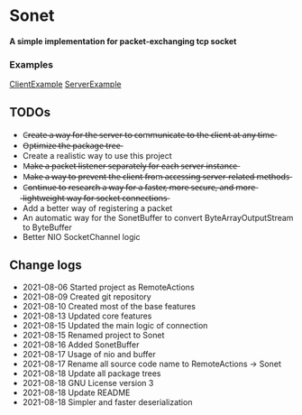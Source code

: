 # Sonet
#### A simple implementation for packet-exchanging tcp socket

### Examples
[ClientExample]("https://github.com/dolphin2410/sonet/tree/master/core/src/main/java/io/github/teamcheeze/sonet/sample/ClientApplication.java")
[ServerExample]("https://github.com/dolphin2410/sonet/tree/master/core/src/main/java/io/github/teamcheeze/sonet/sample/ServerApplication.java")

## TODOs
- C̶r̶e̶a̶t̶e̶ ̶a̶ ̶w̶a̶y̶ ̶f̶o̶r̶ ̶t̶h̶e̶ ̶s̶e̶r̶v̶e̶r̶ ̶t̶o̶ ̶c̶o̶m̶m̶u̶n̶i̶c̶a̶t̶e̶ ̶t̶o̶ ̶t̶h̶e̶ ̶c̶l̶i̶e̶n̶t̶ ̶a̶t̶ ̶a̶n̶y̶ ̶t̶i̶m̶e̶
- O̶p̶t̶i̶m̶i̶z̶e̶ ̶t̶h̶e̶ ̶p̶a̶c̶k̶a̶g̶e̶ ̶t̶r̶e̶e̶
- Create a realistic way to use this project
- M̶a̶k̶e̶ ̶a̶ ̶p̶a̶c̶k̶e̶t̶ ̶l̶i̶s̶t̶e̶n̶e̶r̶ ̶s̶e̶p̶a̶r̶a̶t̶e̶l̶y̶ ̶f̶o̶r̶ ̶e̶a̶c̶h̶ ̶s̶e̶r̶v̶e̶r̶ ̶i̶n̶s̶t̶a̶n̶c̶e̶
- M̶a̶k̶e̶ ̶a̶ ̶w̶a̶y̶ ̶t̶o̶ ̶p̶r̶e̶v̶e̶n̶t̶ ̶t̶h̶e̶ ̶c̶l̶i̶e̶n̶t̶ ̶f̶r̶o̶m̶ ̶a̶c̶c̶e̶s̶s̶i̶n̶g̶ ̶s̶e̶r̶v̶e̶r̶-̶r̶e̶l̶a̶t̶e̶d̶ ̶m̶e̶t̶h̶o̶d̶s̶
- C̶o̶n̶t̶i̶n̶u̶e̶ ̶t̶o̶ ̶r̶e̶s̶e̶a̶r̶c̶h̶ ̶a̶ ̶w̶a̶y̶ ̶f̶o̶r̶ ̶a̶ ̶f̶a̶s̶t̶e̶r̶,̶ ̶m̶o̶r̶e̶ ̶s̶e̶c̶u̶r̶e̶,̶ ̶a̶n̶d̶ ̶m̶o̶r̶e̶ ̶l̶i̶g̶h̶t̶w̶e̶i̶g̶h̶t̶ ̶w̶a̶y̶ ̶f̶o̶r̶ ̶s̶o̶c̶k̶e̶t̶ ̶c̶o̶n̶n̶e̶c̶t̶i̶o̶n̶s̶
- Add a better way of registering a packet
- An automatic way for the SonetBuffer to convert ByteArrayOutputStream to ByteBuffer
- Better NIO SocketChannel logic

## Change logs
- 2021-08-06 Started project as RemoteActions
- 2021-08-09 Created git repository
- 2021-08-10 Created most of the base features
- 2021-08-13 Updated core features
- 2021-08-15 Updated the main logic of connection
- 2021-08-15 Renamed project to Sonet
- 2021-08-16 Added SonetBuffer
- 2021-08-17 Usage of nio and buffer
- 2021-08-17 Rename all source code name to RemoteActions -> Sonet
- 2021-08-18 Update all package trees
- 2021-08-18 GNU License version 3
- 2021-08-18 Update README
- 2021-08-18 Simpler and faster deserialization
